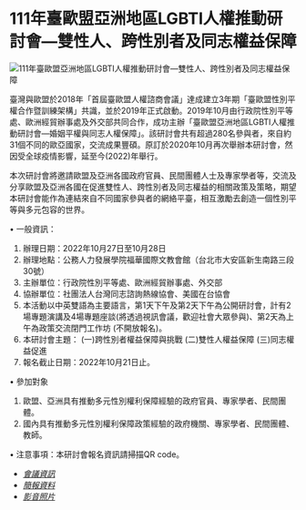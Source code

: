 # 111年臺歐盟亞洲地區LGBTI人權推動研討會—雙性人、跨性別者及同志權益保障

![111年臺歐盟亞洲地區LGBTI人權推動研討會—雙性人、跨性別者及同志權益保障](/File/5EE07522CF4100F7?S=L)

臺灣與歐盟於2018年「首屆臺歐盟人權諮商會議」達成建立3年期「臺歐盟性別平權合作暨訓練架構」共識，並於2019年正式啟動。2019年10月由行政院性別平等處、歐洲經貿辦事處及外交部共同合作，成功主辦「臺歐盟亞洲地區LGBTI人權推動研討會—婚姻平權與同志人權保障」。該研討會共有超過280名參與者，來自約31個不同的歐亞國家，交流成果豐碩。原訂於2020年10月再次舉辦本研討會，然因受全球疫情影響，延至今(2022)年舉行。

本次研討會將邀請歐盟及亞洲各國政府官員、民間團體人士及專家學者等，交流及分享歐盟及亞洲各國在促進雙性人、跨性別者及同志權益的相關政策及策略，期望本研討會能作為連結來自不同國家參與者的網絡平臺，相互激勵去創造一個性別平等與多元包容的世界。

• 一般資訊：

1. 辦理日期：2022年10月27日至10月28日
2. 辦理地點：公務人力發展學院福華國際文教會館（台北市大安區新生南路三段30號）
3. 主辦單位：行政院性別平等處、歐洲經貿辦事處、外交部
4. 協辦單位：社團法人台灣同志諮詢熱線協會、美國在台協會
5. 本活動以中英雙語為主要語言，第1天下午及第2天下午為公開研討會，計有2場專題演講及4場專題座談(將透過視訊會議，歡迎社會大眾參與)、第2天為上午為政策交流閉門工作坊 (不開放報名)。
6. 本研討會主題：
   (一)跨性別者權益保障與挑戰
   (二)雙性人權益保障
   (三)同志權益促進
7. 報名截止日期：2022年10月21日止。

• 參加對象

1. 歐盟、亞洲具有推動多元性別權利保障經驗的政府官員、專家學者、民間團體。
2. 國內具有推動多元性別權利保障政策經驗的政府機關、專家學者、民間團體、教師。

• 注意事項：本研討會報名資訊請掃描QR code。

- [_會議資訊_](/page/EEB5EF98977545EC "會議資訊")
- [_簡報資料_](/page/EAE49B9450514EB9 "簡報資料")
- [_影音照片_](/Page/8E8683D567E99626 "影音照片")